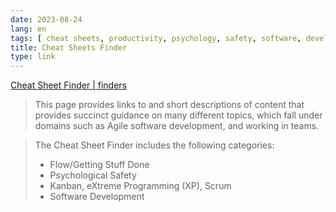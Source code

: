 ```yaml
---
date: 2023-08-24
lang: en
tags: [ cheat sheets, productivity, psychology, safety, software, development, kanban, xp, scrum ]
title: Cheat Sheets Finder
type: link
---
```


[Cheat Sheet Finder | finders](https://gphiliprogers.github.io/finders/cheatsheetfinder)

> This page provides links to and short descriptions of content that provides succinct guidance on many different topics, which fall under domains such as Agile software development, and working in teams.

> The Cheat Sheet Finder includes the following categories:
>
> * Flow/Getting Stuff Done
> * Psychological Safety
> * Kanban, eXtreme Programming (XP), Scrum
> * Software Development
